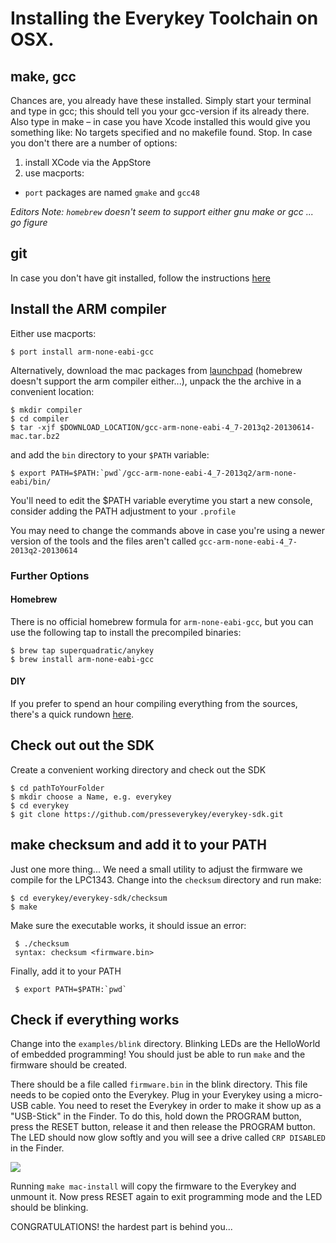 # Installing the Everykey Toolchain on OSX.

## make, gcc

Chances are, you already have these installed. Simply start your
terminal and type in gcc; this should tell you your gcc-version if its
already there. Also type in make – in case you have Xcode installed this
would give you something like: No targets specified and no makefile
found.  Stop.  In case you don't there are a number of options:

1. install XCode via the AppStore
2. use macports:
  * `port` packages are named `gmake` and `gcc48`

_Editors Note: `homebrew` doesn't seem to support either gnu make or gcc ... go figure_


## git

In case you don't have git installed, follow the instructions [here](http://git-scm.com/book/en/Getting-Started-Installing-Git)

## Install the ARM compiler

Either use macports:

    $ port install arm-none-eabi-gcc

Alternatively, download the mac packages from
[launchpad](https://launchpad.net/gcc-arm-embedded/+download) (homebrew
doesn't support the arm compiler either...), unpack the the archive in a
convenient location:

    $ mkdir compiler
    $ cd compiler
    $ tar -xjf $DOWNLOAD_LOCATION/gcc-arm-none-eabi-4_7-2013q2-20130614-mac.tar.bz2

and add the `bin` directory to your `$PATH` variable:

    $ export PATH=$PATH:`pwd`/gcc-arm-none-eabi-4_7-2013q2/arm-none-eabi/bin/

You'll need to edit the $PATH variable everytime you start a new
console, consider adding the PATH adjustment to your `.profile`

You may need to change the commands above in case you're using a newer
version of the tools and the files aren't called
`gcc-arm-none-eabi-4_7-2013q2-20130614`

### Further Options

#### Homebrew

There is no official homebrew formula for `arm-none-eabi-gcc`, but you can use the following tap to install the precompiled binaries:

    $ brew tap superquadratic/anykey
    $ brew install arm-none-eabi-gcc

#### DIY
If you prefer to spend an hour compiling everything from the sources, there's a quick rundown [here](http://blog.y3xz.com/blog/2012/10/07/setting-up-an-arm-eabi-toolchain-on-mac-os-x/).


## Check out out the SDK

Create a convenient working directory and check out the SDK

    $ cd pathToYourFolder
    $ mkdir choose a Name, e.g. everykey
    $ cd everykey
    $ git clone https://github.com/presseverykey/everykey-sdk.git


## make checksum and add it to your PATH

Just one more thing... We need a small utility to adjust the firmware we
compile for the LPC1343. Change into the `checksum` directory and run
make:

    $ cd everykey/everykey-sdk/checksum
    $ make

 Make sure the executable works, it should issue an error:

     $ ./checksum
     syntax: checksum <firmware.bin>

 Finally, add it to your PATH

     $ export PATH=$PATH:`pwd`

## Check if everything works

Change into the `examples/blink` directory. Blinking LEDs are the
HelloWorld of embedded programming! You should just be able to run
`make` and the firmware should be created.

There should be a file called `firmware.bin` in the blink directory.
This file needs to be copied onto the Everykey. Plug in your Everykey using
a micro-USB cable. You need to reset the Everykey in order to make it show
up as a "USB-Stick" in the Finder. To do this, hold down the PROGRAM
button, press the RESET button, release it and then release the PROGRAM button. The LED
should now glow softly and you will see a drive called `CRP DISABLED`
in the Finder.

![](https://raw.github.com/presseverykey/everykey-tutorial/master/img/reset_prg_buttons.png)


Running `make mac-install` will copy the firmware to the Everykey and
unmount it. Now press RESET again to exit programming mode and the LED
should be blinking.

CONGRATULATIONS! the hardest part is behind you...
